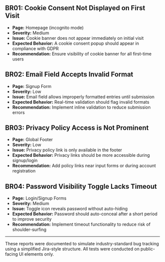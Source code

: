 

## BR01: Cookie Consent Not Displayed on First Visit
- **Page:** Homepage (incognito mode)
- **Severity:** Medium
- **Issue:** Cookie banner does not appear immediately on initial visit
- **Expected Behavior:** A cookie consent popup should appear in compliance with GDPR
- **Recommendation:** Ensure visibility of cookie banner for all first-time users

## BR02: Email Field Accepts Invalid Format
- **Page:** Signup Form
- **Severity:** Low
- **Issue:** Email field allows improperly formatted entries until submission
- **Expected Behavior:** Real-time validation should flag invalid formats
- **Recommendation:** Implement inline validation to reduce submission errors

## BR03: Privacy Policy Access is Not Prominent
- **Page:** Global Footer
- **Severity:** Low
- **Issue:** Privacy policy link is only available in the footer
- **Expected Behavior:** Privacy links should be more accessible during signup/login
- **Recommendation:** Add policy links near input forms or during account registration

## BR04: Password Visibility Toggle Lacks Timeout
- **Page:** Login/Signup Forms
- **Severity:** Medium
- **Issue:** Toggle icon reveals password without auto-hiding
- **Expected Behavior:** Password should auto-conceal after a short period to improve security
- **Recommendation:** Implement timeout functionality to reduce risk of shoulder-surfing

---
These reports were documented to simulate industry-standard bug tracking using a simplified Jira-style structure. All tests were conducted on public-facing UI elements only.
